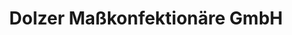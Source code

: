 ---
title: "Dolzer Maßkonfektionäre GmbH"
url: /muenchen/dolzer-masskonfektionaere-gmbh/
shop: Kleidung
---